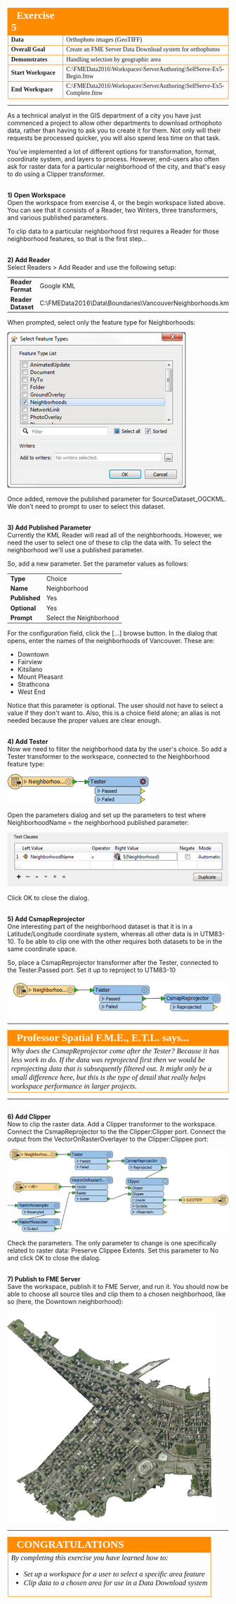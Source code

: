 <!--Instructor Notes-->

<!--Exercise Section-->


<table style="border-spacing: 0px;border-collapse: collapse;font-family:serif">
<tr>
<td width=25% style="vertical-align:middle;background-color:darkorange;border: 2px solid darkorange">
<i class="fa fa-cogs fa-lg fa-pull-left fa-fw" style="color:white;padding-right: 12px;vertical-align:text-top"></i>
<span style="color:white;font-size:x-large;font-weight: bold">Exercise 5</span>
</td>
<td style="border: 2px solid darkorange;background-color:darkorange;color:white">
<span style="color:white;font-size:x-large;font-weight: bold"></span>
</td>
</tr>

<tr>
<td style="border: 1px solid darkorange; font-weight: bold">Data</td>
<td style="border: 1px solid darkorange">Orthophoto images (GeoTIFF)</td>
</tr>

<tr>
<td style="border: 1px solid darkorange; font-weight: bold">Overall Goal</td>
<td style="border: 1px solid darkorange">Create an FME Server Data Download system for orthophotos</td>
</tr>

<tr>
<td style="border: 1px solid darkorange; font-weight: bold">Demonstrates</td>
<td style="border: 1px solid darkorange">Handling selection by geographic area</td>
</tr>

<tr>
<td style="border: 1px solid darkorange; font-weight: bold">Start Workspace</td>
<td style="border: 1px solid darkorange">C:\FMEData2016\Workspaces\ServerAuthoring\SelfServe-Ex5-Begin.fmw</td>
</tr>

<tr>
<td style="border: 1px solid darkorange; font-weight: bold">End Workspace</td>
<td style="border: 1px solid darkorange">C:\FMEData2016\Workspaces\ServerAuthoring\SelfServe-Ex5-Complete.fmw</td>
</tr>

</table>

---

As a technical analyst in the GIS department of a city you have just commenced a project to allow other departments to download orthophoto data, rather than having to ask you to create it for them. Not only will their requests be processed quicker, you will also spend less time on that task.

You've implemented a lot of different options for transformation, format, coordinate system, and layers to process. However, end-users also often ask for raster data for a particular neighborhood of the city, and that's easy to do using a Clipper transformer.


<br>**1) Open Workspace**
<br>Open the workspace from exercise 4, or the begin workspace listed above. You can see that it consists of a Reader, two Writers, three transformers, and various published parameters.

To clip data to a particular neighborhood first requires a Reader for those neighborhood features, so that is the first step...


<br>**2) Add Reader**
<br>Select Readers &gt; Add Reader and use the following setup:

<table style="border: 0px">

<tr>
<td style="font-weight: bold">Reader Format</td>
<td style="">Google KML</td>
</tr>

<tr>
<td style="font-weight: bold">Reader Dataset</td>
<td style="">C:\FMEData2016\Data\Boundaries\VancouverNeighborhoods.kml</td>
</tr>

</table>

When prompted, select only the feature type for Neighborhoods:

![](./Images/Img3.66.Ex5.KMLFeatureTypesToAdd.png)

Once added, remove the published parameter for SourceDataset_OGCKML. We don't need to prompt to user to select this dataset. 


<br>**3) Add Published Parameter**
<br>Currently the KML Reader will read all of the neighborhoods. However, we need the user to select one of these to clip the data with. To select the neighborhood we'll use a published parameter.

So, add a new parameter. Set the parameter values as follows:

<table>
<tr><td style="font-weight: bold">Type</td><td>Choice</td></tr>
<tr><td style="font-weight: bold">Name</td><td>Neighborhood</td></tr>
<tr><td style="font-weight: bold">Published</td><td>Yes</td></tr>
<tr><td style="font-weight: bold">Optional</td><td>Yes</td></tr>
<tr><td style="font-weight: bold">Prompt</td><td>Select the Neighborhood</td></tr>
</table>

For the configuration field, click the [...] browse button. In the dialog that opens, enter the names of the neighborhoods of Vancouver. These are:

- Downtown
- Fairview
- Kitsilano
- Mount Pleasant
- Strathcona
- West End

Notice that this parameter is optional. The user should not have to select a value if they don't want to. Also, this is a choice field alone; an alias is not needed because the proper values are clear enough.


<br>**4) Add Tester**
<br>Now we need to filter the neighborhood data by the user's choice. So add a Tester transformer to the workspace, connected to the Neighborhood feature type:

![](./Images/Img3.67.Ex5.NeighborhoodTester.png)

Open the parameters dialog and set up the parameters to test where NeighborhoodName = the neighborhood published parameter:

![](./Images/Img3.68.Ex5.NeighborhoodTesterParameters.png)

Click OK to close the dialog.


<br>**5) Add CsmapReprojector**
<br>One interesting part of the neighborhood dataset is that it is in a Latitude/Longitude coordinate system, whereas all other data is in UTM83-10. To be able to clip one with the other requires both datasets to be in the same coordinate space.

So, place a CsmapReprojector transformer after the Tester, connected to the Tester:Passed port. Set it up to reproject to UTM83-10

![](./Images/Img3.69.Ex5.CSMapReprojectorTransformer.png)

---

<!--Person X Says Section-->

<table style="border-spacing: 0px">
<tr>
<td style="vertical-align:middle;background-color:darkorange;border: 2px solid darkorange">
<i class="fa fa-quote-left fa-lg fa-pull-left fa-fw" style="color:white;padding-right: 12px;vertical-align:text-top"></i>
<span style="color:white;font-size:x-large;font-weight: bold;font-family:serif">Professor Spatial F.M.E., E.T.L. says...</span>
</td>
</tr>

<tr>
<td style="border: 1px solid darkorange">
<span style="font-family:serif; font-style:italic; font-size:larger">
Why does the CsmapReprojector come after the Tester? Because it has less work to do. If the data was reprojected first then we would be reprojecting data that is subsequently filtered out. It might only be a small difference here, but this is the type of detail that really helps workspace performance in larger projects. 
</span>
</td>
</tr>
</table>

---

<br>**6) Add Clipper**
<br>Now to clip the raster data. Add a Clipper transformer to the workspace. Connect the CsmapReprojector to the the Clipper:Clipper port. Connect the output from the VectorOnRasterOverlayer to the Clipper:Clippee port:

![](./Images/Img3.70.Ex5.ClipperTransformer.png)

Check the parameters. The only parameter to change is one specifically related to raster data: Preserve Clippee Extents. Set this parameter to No and click OK to close the dialog.


<br>**7) Publish to FME Server**
<br>Save the workspace, publish it to FME Server, and run it. You should now be able to choose all source tiles and clip them to a chosen neighborhood, like so (here, the Downtown neighborhood):

![](./Images/Img3.71.Ex5.OutputResults.png)

---

<!--Exercise Congratulations Section--> 

<table style="border-spacing: 0px">
<tr>
<td style="vertical-align:middle;background-color:darkorange;border: 2px solid darkorange">
<i class="fa fa-thumbs-o-up fa-lg fa-pull-left fa-fw" style="color:white;padding-right: 12px;vertical-align:text-top"></i>
<span style="color:white;font-size:x-large;font-weight: bold;font-family:serif">CONGRATULATIONS</span>
</td>
</tr>

<tr>
<td style="border: 1px solid darkorange">
<span style="font-family:serif; font-style:italic; font-size:larger">
By completing this exercise you have learned how to:
<br>
<ul><li>Set up a workspace for a user to select a specific area feature</li>
<li>Clip data to a chosen area for use in a Data Download system</li></ul>
</span>
</td>
</tr>
</table>   
